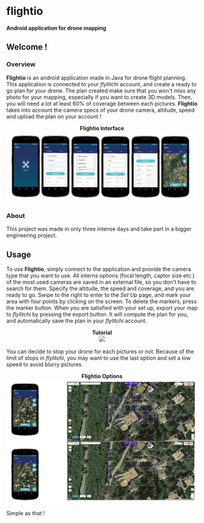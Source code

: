 # flightio

**Android application for drone mapping**


## Welcome !

### Overview

**Flightio** is an android application made in Java for drone flight planning. This application is connected to your *flylitchi* account, and create a ready to go plan for your drone. The plan created make sure that you won't miss any photo for your mapping, especially if you want to create 3D models. Then, you will need a lot at least 60% of coverage between each pictures. **Flightio** takes into account the camera specs of your drone camera, altitude, speed and upload the plan on your account !

<p align="center">
  <b>Flightio Interface</b><br>
  <img src="img/flightio.PNG">
  <br>
</p>

### About

This project was made in only three intense days and take part in a bigger engineering project. 

## Usage

To use **Flightio**, simply connect to the application and provide the camera type that you want to use. All interns options (focal length, captor size etc.) of the most used cameras are saved in an external file, so you don't have to search for them. Specify the altitude, the speed and coverage, and you are ready to go. Swipe to the right to enter to the *Set Up* page, and mark your area with four points by clicking on the screen. To delete the markers, press the marker button.
When you are satisfied with your set up, export your map to *flylitchi* by pressing the export button. It will compute the plan for you, and automatically save the plan in your *flylitchi* account.


<p align="center">
  <b>Tutorial</b><br>
  <img src="img/demo.gif">
  <br>
</p>

You can decide to stop your drone for each pictures or not. Because of the limit of stops in *flylitchi*, you may want to use the last option and set a low speed to avoid blurry pictures.

<p align="center">
  <b>Flightio Options</b><br>
  <img src="img/flightio_big.PNG">
  <br>
</p>

Simple as that !



